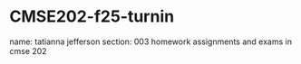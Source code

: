 # CMSE202-f25-turnin
name: tatianna jefferson
section: 003
homework assignments and exams in cmse 202
